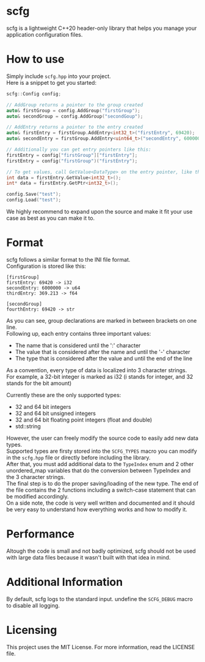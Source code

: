 # scfg

scfg is a lightweight C++20 header-only library that helps you manage your application configuration files.

# How to use

Simply include `scfg.hpp` into your project.  
Here is a snippet to get you started:  
```c++
scfg::Config config;

// AddGroup returns a pointer to the group created
auto& firstGroup = config.AddGroup("firstGroup");
auto& secondGroup = config.AddGroup("secondGoup");

// AddEntry returns a pointer to the entry created
auto& firstEntry = firstGroup.AddEntry<int32_t>("firstEntry", 69420);
auto& secondEntry = firstGroup.AddEntry<uint64_t>("secondEntry", 6000000);

// Additionally you can get entry pointers like this:
firstEntry = config["firstGroup"]["firstEntry"];
firstEntry = config("firstGroup")("firstEntry");

// To get values, call GetValue<DataType> on the entry pointer, like this:
int data = firstEntry.GetValue<int32_t>();
int* data = firstEntry.GetPtr<int32_t>();

config.Save("test");
config.Load("test");
```

We highly recommend to expand upon the source and make it fit your use case as best as you can make it to.

# Format

scfg follows a similar format to the INI file format.  
Configuration is stored like this:
```
[firstGroup]
firstEntry: 69420 -> i32
secondEntry: 6000000 -> u64
thirdEntry: 369.213 -> f64

[secondGroup]
fourthEntry: 69420 -> str
```
As you can see, group declarations are marked in between brackets on one line.  
Following up, each entry contains three important values:  
- The name that is considered until the ':' character
- The value that is considered after the name and until the '-' character
- The type that is considered after the value and until the end of the line

As a convention, every type of data is localized into 3 character strings.  
For example, a 32-bit integer is marked as i32 (i stands for integer, and 32 stands for the bit amount)

Currently these are the only supported types:  
  - 32 and 64 bit integers
  - 32 and 64 bit unsigned integers
  - 32 and 64 bit floating point integers (float and double)
  - std::string
    
However, the user can freely modify the source code to easily add new data types.  
Supported types are firsty stored into the `SCFG_TYPES` macro you can modify in the `scfg.hpp` file or directly before including the library.  
After that, you must add additional data to the `TypeIndex` enum and 2 other unordered_map variables that do the conversion between TypeIndex and the 3 character strings.  
The final step is to do the proper saving/loading of the new type. The end of the file contains the 2 functions including a switch-case statement that can be modified accordingly.  
On a side note, the code is very well written and documented and it should be very easy to understand how everything works and how to modify it.  

# Performance

Altough the code is small and not badly optimized, scfg should not be used with large data files because it wasn't built with that idea in mind.  

# Additional Information

By default, scfg logs to the standard input. undefine the `SCFG_DEBUG` macro to disable all logging.  

# Licensing

This project uses the MIT License. For more information, read the LICENSE file.
